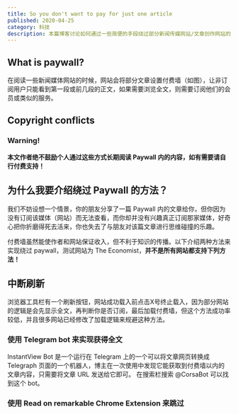 ```yaml
---
title: So you don't want to pay for just one article
published: 2020-04-25
category: 科技
description: 本篇博客讨论如何通过一些简便的手段绕过部分新闻传媒网站/文章创作网站的付费墙（Paywall）。
---
```



## What is paywall?

在阅读一些新闻媒体网站的时候，网站会将部分文章设置付费墙（如图），让非订阅用户只能看到第一段或前几段的正文，如果需要浏览全文，则需要订阅他们的会员或类似的服务。

## Copyright conflicts

### Warning!

**本文作者绝不鼓励个人通过这些方式长期阅读 Paywall 内的内容，如有需要请自行付费支持！**

## 为什么我要介绍绕过 Paywall 的方法？

我们不妨设想一个情景，你的朋友分享了一篇 Paywall 内的文章给你，但你因为没有订阅该媒体（网站）而无法查看，而你却并没有兴趣真正订阅那家媒体，好奇心把你折磨得死去活来，你也失去了与朋友对该篇文章进行思维碰撞的乐趣。

付费墙虽然能使作者和网站保证收入，但不利于知识的传播。以下介绍两种方法来实现绕过 paywall，测试网站为 The Economist，**并不是所有网站都支持下列方法！**

## 中断刷新

浏览器工具栏有一个刷新按钮，网站成功载入前点击X号终止载入，因为部分网站的逻辑是会先显示全文，再判断你是否订阅，最后加载付费墙，但这个方法成功率较低，并且很多网站已经修改了加载逻辑来规避这种方法。

### 使用 Telegram bot 来实现获得全文

InstantView Bot 是一个运行在 Telegram 上的一个可以将文章网页转换成 Telegraph 页面的一个机器人，博主在一次使用中发现它能获取到付费墙以内的文章内容，只需要将文章 URL 发送给它即可。
在搜索栏搜索 @CorsaBot 可以找到这个 bot。

### 使用 Read on remarkable Chrome Extension 来跳过